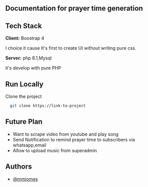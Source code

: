 
## Documentation for prayer time generation



## Tech Stack

**Client:** Boostrap 4

I choice it cause It's first to create UI without writing pure css.

**Server:** php 8.1,Mysql

it's develop with pure PHP

## Run Locally

Clone the project

```bash
  git clone https://link-to-project
```





## Future Plan

- Want to scrape video from youtube and play song
- Send Notification to remind prayer time to subscribers via whatsapp,email
- Allow to upload music from superadmin


## Authors

- [@mmjomes](https://www.github.com/mmjomes)
